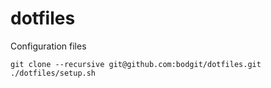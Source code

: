 dotfiles
========

Configuration files

    git clone --recursive git@github.com:bodgit/dotfiles.git
    ./dotfiles/setup.sh
